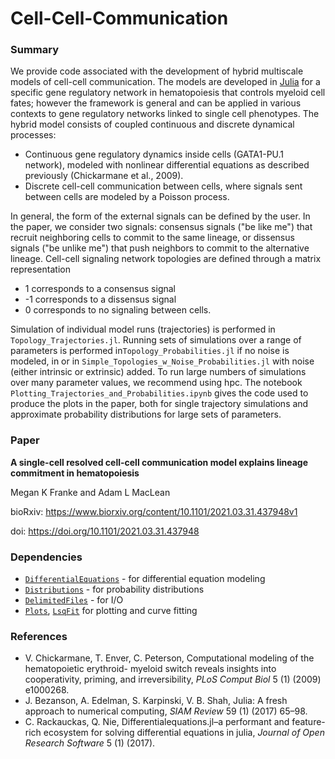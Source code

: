 # Cell-Cell-Communication

### Summary

We provide code associated with the development of hybrid multiscale models of cell-cell communication. The models are developed in [Julia](https://julialang.org/) for a specific gene regulatory network in hematopoiesis that controls myeloid cell fates; however the framework is general and can be applied in various contexts to gene regulatory networks linked to single cell phenotypes. The hybrid model consists of coupled continuous and discrete dynamical processes:

- Continuous gene regulatory  dynamics inside cells (GATA1-PU.1 network), modeled with nonlinear differential equations as described previously (Chickarmane et al., 2009). 
- Discrete cell-cell communication between cells, where signals sent between cells are modeled by a Poisson process.

In general, the form of the external signals can be defined by the user. In the paper, we consider two signals: consensus signals ("be like me") that recruit neighboring cells to commit to the same lineage, or dissensus signals ("be unlike me") that push neighbors to commit to the alternative lineage. Cell-cell signaling network topologies are defined through a matrix representation
- 1 corresponds to a consensus signal
- -1 corresponds to a dissensus signal
- 0 corresponds to no signaling between cells. 

Simulation of individual model runs (trajectories) is performed in `Topology_Trajectories.jl`. Running sets of simulations over a range of parameters is performed in`Topology_Probabilities.jl` if no noise is modeled, in  or in `Simple_Topologies_w_Noise_Probabilities.jl` with noise (either intrinsic or extrinsic) added. To run large numbers of simulations over many parameter values, we recommend using hpc. The notebook `Plotting_Trajectories_and_Probabilities.ipynb` gives the code used to produce the plots in the paper, both for single trajectory simulations and approximate probability distributions for large sets of parameters.


### Paper

**A single-cell resolved cell-cell communication model explains lineage commitment in hematopoiesis**

Megan K Franke and Adam L MacLean

bioRxiv: https://www.biorxiv.org/content/10.1101/2021.03.31.437948v1

doi: https://doi.org/10.1101/2021.03.31.437948


### Dependencies

- [`DifferentialEquations`](https://github.com/SciML/DifferentialEquations.jl) - for differential equation modeling 
- [`Distributions`](https://github.com/JuliaStats/Distributions.jl) - for probability distributions
- [`DelimitedFiles`]() - for I/O 
- [`Plots`](https://github.com/JuliaPlots/Plots.jl), [`LsqFit`](https://github.com/JuliaNLSolvers/LsqFit.jl) for plotting and curve fitting


### References

- V. Chickarmane, T. Enver, C. Peterson, Computational modeling of the hematopoietic erythroid- myeloid switch reveals insights into cooperativity, priming, and irreversibility, *PLoS Comput Biol* 5 (1) (2009) e1000268.
- J. Bezanson, A. Edelman, S. Karpinski, V. B. Shah, Julia: A fresh approach to numerical computing, *SIAM Review* 59 (1) (2017) 65–98.
- C. Rackauckas, Q. Nie, Differentialequations.jl–a performant and feature-rich ecosystem for solving differential equations in julia, *Journal of Open Research Software* 5 (1) (2017).
